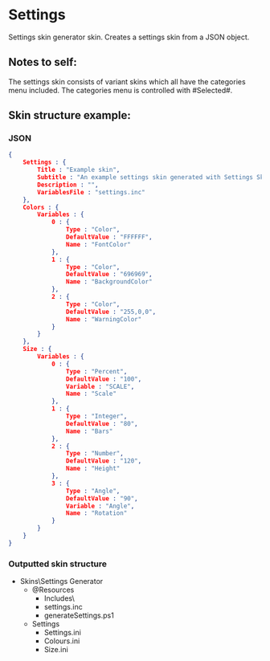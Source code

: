 # Settings

Settings skin generator skin. Creates a settings skin from a JSON object.

## Notes to self:

The settings skin consists of variant skins which all have the categories menu included. The categories menu is controlled with #Selected#.

## Skin structure example:

### JSON

```json
{
    Settings : {
        Title : "Example skin",
        Subtitle : "An example settings skin generated with Settings Skins generator",
        Description : "",
        VariablesFile : "settings.inc"
    },
    Colors : {
        Variables : {
            0 : {
                Type : "Color",
                DefaultValue : "FFFFFF",
                Name : "FontColor"
            },
            1 : {
                Type : "Color",
                DefaultValue : "696969",
                Name : "BackgroundColor"
            },
            2 : {
                Type : "Color",
                DefaultValue : "255,0,0",
                Name : "WarningColor"
            }
        }
    },
    Size : {
        Variables : {
            0 : {
                Type : "Percent",
                DefaultValue : "100",
                Variable : "SCALE",
                Name : "Scale"
            },
            1 : {
                Type : "Integer",
                DefaultValue : "80",
                Name : "Bars"
            },
            2 : {
                Type : "Number",
                DefaultValue : "120",
                Name : "Height"
            },
            3 : {
                Type : "Angle",
                DefaultValue : "90",
                Variable : "Angle",
                Name : "Rotation"
            }
        }
    }
}
```

### Outputted skin structure

* Skins\Settings Generator
  * @Resources
    * Includes\
    * settings.inc
    * generateSettings.ps1
  * Settings
    * Settings.ini
    * Colours.ini
    * Size.ini